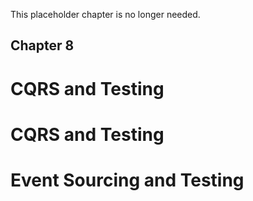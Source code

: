 This placeholder chapter is no longer needed.

## Chapter 8
# CQRS and Testing

# CQRS and Testing

# Event Sourcing and Testing